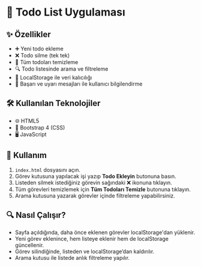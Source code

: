 # 📝 Todo List Uygulaması        

## ✨ Özellikler

- ➕ Yeni todo ekleme  
- ❌ Todo silme (tek tek)  
- 🧹 Tüm todoları temizleme  
- 🔍 Todo listesinde arama ve filtreleme  
- 💾 LocalStorage ile veri kalıcılığı  
- 📢 Başarı ve uyarı mesajları ile kullanıcı bilgilendirme  

## 🛠 Kullanılan Teknolojiler

- 🌐 HTML5  
- 🎨 Bootstrap 4 (CSS)  
- 🖥 JavaScript  

## 🚀 Kullanım

1. `index.html` dosyasını açın.  
2. Görev kutusuna yapılacak işi yazıp **Todo Ekleyin** butonuna basın.  
3. Listeden silmek istediğiniz görevin sağındaki ❌ ikonuna tıklayın.  
4. Tüm görevleri temizlemek için **Tüm Todoları Temizle** butonuna tıklayın.  
5. Arama kutusuna yazarak görevler içinde filtreleme yapabilirsiniz.  

## 🔍 Nasıl Çalışır?

- Sayfa açıldığında, daha önce eklenen görevler localStorage'dan yüklenir.  
- Yeni görev eklenince, hem listeye eklenir hem de localStorage güncellenir.  
- Görev silindiğinde, listeden ve localStorage’dan kaldırılır.  
- Arama kutusu ile listede anlık filtreleme yapılır.  
